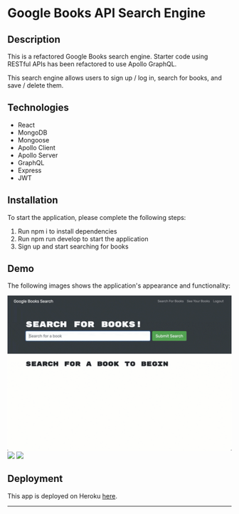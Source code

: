 # Google Books API Search Engine

## Description

This is a refactored Google Books search engine. Starter code using RESTful APIs has been refactored to use Apollo GraphQL. 

This search engine allows users to sign up / log in, search for books, and save / delete them. 

## Technologies

- React
- MongoDB
- Mongoose
- Apollo Client
- Apollo Server
- GraphQL
- Express
- JWT

## Installation

To start the application, please complete the following steps:

1. Run npm i to install dependencies
2. Run npm run develop to start the application
3. Sign up and start searching for books

## Demo

The following images shows the application's appearance and functionality:

![](./assets/21-mern-homework-demo-01.gif)
![](./assets/21-mern-homework-demo-02.gif)
![](./assets/21-mern-homework-demo-03.gif)

## Deployment

This app is deployed on Heroku [here](https://nameless-river-06964.herokuapp.com/).

---